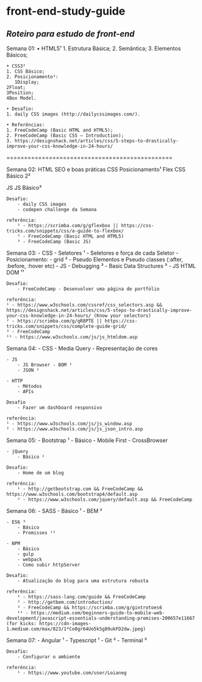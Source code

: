 # front-end-study-guide
## _Roteiro para estudo de front-end_
Semana 01:
    • HTML5¹
    1. Estrutura Básica;
    2. Semântica;
    3. Elementos Básicos;

    • CSS3²
    1. CSS Básico;
    2. Posicionamento³:
       1Display;
	2Float;
	3Position;
	4Box Model.
 
    • Desafio:
    1. daily CSS images (http://dailycssimages.com/).
 
    • Referências:
    1. FreeCodeCamp (Basic HTML and HTML5);
    2. FreeCodeCamp (Basic CSS – Introduction);
    3. https://designshack.net/articles/css/5-steps-to-drastically-improve-your-css-knowledge-in-24-hours/

===============================================
 
Semana 02:
HTML
SEO e boas práticas
CSS
Posicionamento¹
Flex
CSS Básico 2²

JS
JS Básico³
 
    Desafio:
        - daily CSS images
        - codepen challenge da Semana
 
    referência:
        ¹ - https://scrimba.com/g/gflexbox || https://css-tricks.com/snippets/css/a-guide-to-flexbox/
        ² - FreeCodeCamp (Basic HTML and HTML5)
        ³ - FreeCodeCamp (Basic JS)
 
Semana 03:
    - CSS
        - Seletores ¹
        - Seletores e força de cada Seletor
        - Posicionamento:
            - grid ²
        - Pseudo Elementos e Pseudo classes (:after, :before, :hover etc)
    - JS
        - Debugging ³
        - Basic Data Structures ³
        - JS HTML DOM ¹¹
 
    Desafio:
        - FreeCodeCamp - Desenvolver uma página de portfólio
 
    referência:
    ¹ - https://www.w3schools.com/cssref/css_selectors.asp && https://designshack.net/articles/css/5-steps-to-drastically-improve-your-css-knowledge-in-24-hours/ (Know your selectors)
    ² - https://scrimba.com/g/gR8PTE || https://css-tricks.com/snippets/css/complete-guide-grid/
    ³ - FreeCodeCamp
    ¹¹ - https://www.w3schools.com/js/js_htmldom.asp
   
Semana 04:
    - CSS
        - Media Query
        - Representação de cores
 
    - JS
        - JS Browser - BOM ¹
        - JSON ²
 
    - HTTP
        - Métodos
        - APIs
 
    Desafio
        - Fazer um dashboard responsivo
 
    referência:
    ¹ - https://www.w3schools.com/js/js_window.asp
    ² - https://www.w3schools.com/js/js_json_intro.asp
 
Semana 05:
    - Bootstrap ¹
        - Básico
        - Mobile First
        - CrossBrowser
 
    - jQuery
        - Básico ²
 
    Desafio:
        - Home de um blog
 
    referência:
        ¹ - http://getbootstrap.com && FreeCodeCamp && https://www.w3schools.com/bootstrap4/default.asp
        ² - https://www.w3schools.com/jquery/default.asp && FreeCodeCamp
 
 
Semana 06:
    - SASS
        - Básico ¹
        - BEM ²
 
    - ES6 ³
        - Básico
        - Promisses ¹¹
 
    - NPM
        - Básico
        - gulp
        - webpack
        - Como subir httpServer
 
    Desafio:
        - Atualização do blog para uma estrutura robusta
 
    referência:
        ¹ - https://sass-lang.com/guide && FreeCodeCamp
        ² - http://getbem.com/introduction/
        ³ - FreeCodeCamp && https://scrimba.com/g/gintrotoes6
        ¹¹ - https://medium.com/beginners-guide-to-mobile-web-development/javascript-essentials-understanding-promises-200657e11667 (for kicks: https://cdn-images-1.medium.com/max/823/1*Co0gr64Uo5kSg89ukFD2dw.jpeg)
 
Semana 07:
    - Angular ¹
    - Typescript ¹
    - Git ²
    - Terminal ³
 
    Desafio:
        - Configurar o ambiente
 
    referência:
        ¹ - https://www.youtube.com/user/Loianeg